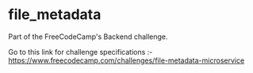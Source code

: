 # file_metadata

Part of the FreeCodeCamp's Backend challenge.

Go to this link for challenge specifications :- https://www.freecodecamp.com/challenges/file-metadata-microservice
